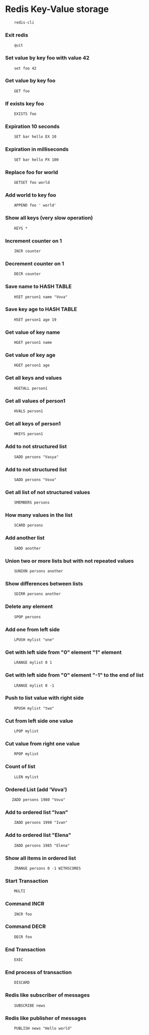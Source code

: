 # Redis Key-Value storage
```
    redis-cli
```
### Exit redis
```
    quit
```
### Set value by key foo with value 42
```
    set foo 42
```
### Get value by key foo
```
    GET foo
```
### If exists key foo
```
    EXISTS foo
```
### Expiration 10 seconds
```
    SET bar hello EX 10 
```
### Expiration in milliseconds
```
    SET bar hello PX 100
```
### Replace foo for world 
```
    GETSET foo world
```
### Add world to key foo
```
    APPEND foo ' world'
```
### Show all keys (very slow operation)
```
    KEYS *
```
### Increment counter on 1
```
    INCR counter
```
### Decrement counter on 1
```
    DECR counter
```
### Save name to HASH TABLE
```
    HSET person1 name "Vova"
```
### Save key age to HASH TABLE
```
    HSET person1 age 19
```
### Get value of key name 
```
    HGET person1 name
```
### Get value of key age
```
    HGET person1 age
```
### Get all keys and values
```
    HGETALL person1
```
### Get all values of person1
``` 
    HVALS person1
```
### Get all keys of person1
```
    HKEYS person1
```
### Add to not structured list
```
    SADD persons "Vasya"
```
### Add to not structured list
```
    SADD persons "Vova"
```
### Get all list of not structured values
```
    SMEMBERS persons
```
### How many values in the list
```
    SCARD persons
```
### Add another list
```
    SADD another
```
### Union two or more lists but with not repeated values
```
    SUNION persons another
```
### Show differences between lists
```
    SDIRR persons another
```
### Delete any element
```
    SPOP persons
```
### Add one from left side
```
    LPUSH mylist "one"
```
### Get with left side from "0" element "1" element
```
    LRANGE mylist 0 1
```
### Get with left side from "0" element "-1" to the end of list
```
    LRANGE mylist 0 -1
```
### Push to list value with right side
```
    RPUSH mylist "two"
```
### Cut from left side one value
```
    LPOP mylist
```
### Cut value from right one value
```
    RPOP mylist
```
### Count of list
```
    LLEN mylist
```
### Ordered List (add 'Vova')
```
   ZADD persons 1980 "Vova" 
```
### Add to ordered list "Ivan"
```
    ZADD persons 1990 "Ivan"
```
### Add to ordered list "Elena"
```
    ZADD persons 1985 "Elena"
```
### Show all items in ordered list
```
    ZRANGE persons 0 -1 WITHSCORES
```
### Start Transaction
```
    MULTI
```
### Command INCR
```
    INCR foo
```
### Command DECR
```
    DECR foo
```
### End Transaction
```
    EXEC
```
### End process of transaction
```
    DISCARD
```
### Redis like subscriber of messages
```
    SUBSCRIBE news
```
### Redis like publisher of messages
```
    PUBLISH news "Hello world"
```
